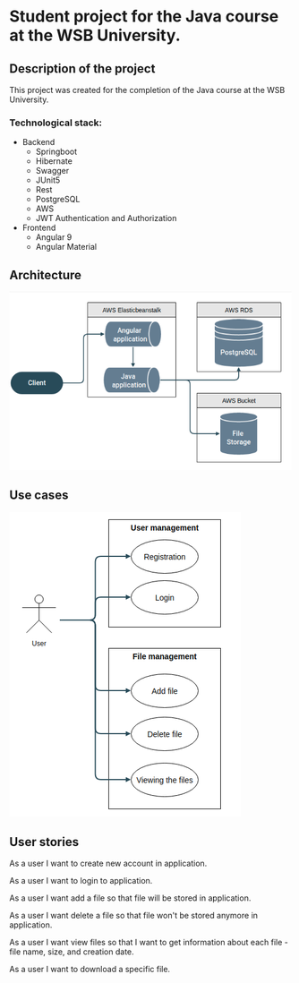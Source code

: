 # Student project for the Java course at the WSB University.


## Description of the project
This project was created for the completion of the Java course at the WSB University.

### Technological stack:
  * Backend
    * Springboot	
    * Hibernate
    * Swagger
    * JUnit5
    * Rest
    * PostgreSQL
    * AWS
    * JWT Authentication and Authorization
  * Frontend
    * Angular 9
    * Angular Material
	
## Architecture
![Architecture](/images/architecture.png)

## Use cases
![Use cases](/images/usecase.png)

## User stories
As a user I want to create new account in application.

As a user I want to login to application.

As a user I want add a file so that file will be stored in application.

As a user I want delete a file so that file won't be stored anymore in application.

As a user I want view files so that I want to get information about each file - file name, size, and creation date.

As a user I want to download a specific file.

